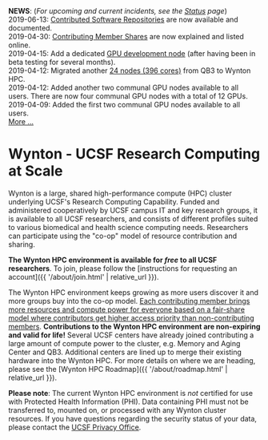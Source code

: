 <div class="alert alert-info" role="alert">
<strong>NEWS</strong>: (<em>For upcoming and current incidents, see the <a href="{{ '/status/index.html' | relative_url }}">Status</a> page</em>)<br/>
2019-06-13: <a href="{{ '/software/software-repositories.html' | relative_url }}">Contributed Software Repositories</a> are now available and documented.<br/>
2019-04-30: <a href="{{ '/about/shares.html' | relative_url }}">Contributing Member Shares</a> are now explained and listed online.<br/>
2019-04-15: Add a dedicated <a href="{{ '/about/specs.html' | relative_url }}">GPU development node</a> (after having been in beta testing for several months).<br/>
2019-04-12: Migrated another <a href="{{ '/about/specs.html' | relative_url }}">24 nodes (396 cores)</a> from QB3 to Wynton HPC.<br/>
2019-04-12: Added another two communal GPU nodes available to all users.  There are now four communal GPU nodes with a total of 12 GPUs.<br/>
2019-04-09: Added the first two communal GPU nodes available to all users.<br/>
<a href="{{ '/about/news.html' | relative_url }}">More ...</a>
</div>


# Wynton - UCSF Research Computing at Scale

Wynton is a large, shared high-performance compute (HPC) cluster underlying UCSF's Research Computing Capability. Funded and administered cooperatively by UCSF campus IT and key research groups, it is available to all UCSF researchers, and consists of different profiles suited to various biomedical and health science computing needs.  Researchers can participate using the "co-op" model of resource contribution and sharing.

**The Wynton HPC environment is available for _free_ to all UCSF researchers**.  To join, please follow the [instructions for requesting an account]({{ '/about/join.html' | relative_url }}).

The Wynton HPC environment keeps growing as more users discover it and more groups buy into the co-op model.  <a href="{{ '/about/shares.html' | relative_url }}">Each contributing member brings more resources and compute power for everyone based on a fair-share model where contributors get higher access priority than non-contributing members</a>.  **Contributions to the Wynton HPC environment are non-expiring and valid for life!** Several UCSF centers have already joined contributing a large amount of compute power to the cluster, e.g. Memory and Aging Center and QB3.  Additional centers are lined up to merge their existing hardware into the Wynton HPC.  For more details on where we are heading, please see the [Wynton HPC Roadmap]({{ '/about/roadmap.html' | relative_url }}).

**Please note**: The current Wynton HPC environment is *not* certified for use with Protected Health Information (PHI).  Data containing PHI must not be transferred to, mounted on, or processed with any Wynton cluster resources.  If you have questions regarding the security status of your data, please contact the [UCSF Privacy Office].


[UCSF Privacy Office]: https://hipaa.ucsf.edu/
